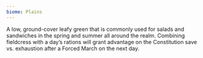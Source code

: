 ```yaml
---
biome: Plains
---
```

A low, ground-cover leafy green that is commonly used for salads and sandwiches in the spring and summer all around the realm. Combining fieldcress with a day’s rations will grant advantage on the Constitution save vs. exhaustion after a Forced March on the next day. 

